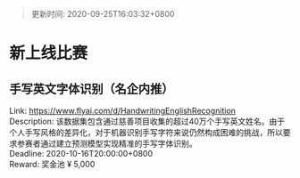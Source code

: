 > 更新时间: 2020-09-25T16:03:32+0800 

# 新上线比赛


## 手写英文字体识别（名企内推）
Link: https://www.flyai.com/d/HandwritingEnglishRecognition  
Description: 该数据集包含通过慈善项目收集的超过40万个手写英文姓名。由于个人手写风格的差异化，对于机器识别手写字符来说仍然构成困难的挑战，所以要求参赛者通过建立预测模型实现精准的手写字体识别。  
Deadline: 2020-10-16T20:00:00+0800  
Reward: 奖金池 ¥ 5,000  

